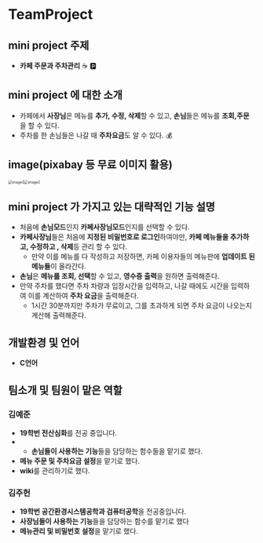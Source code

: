# TeamProject
## mini project 주제

- **카페 주문과 주차관리** ☕  🅿️

## mini project 에 대한 소개

- 카페에서 **사장님**은 메뉴를 **추가, 수정, 삭제**할 수 있고, **손님**들은 메뉴를 **조회,주문**을 할 수 있다.
- 주차를 한 손님들은 나갈 때 **주차요금**도 알 수 있다. 💰

## image(pixabay 등 무료 이미지 활용)    
<img src="image1(commit).jpg" alt="image2" style="zoom:50%;" /><img src="image2(commit).jpg" alt="image2" style="zoom:50%;" />   

## mini project 가 가지고 있는 대략적인 기능 설명

- 처음에 **손님모드**인지 **카페사장님모드**인지를 선택할 수 있다.
- **카페사장님**들은 처음에 **지정된 비밀번호로 로그인**하여야만, **카페 메뉴들을 추가하고, 수정하고 , 삭제**등 관리 할 수 있다.
  - 만약 이를 메뉴를 다 작성하고 저장하면,  카페 이용자들의 메뉴판에 **업데이트 된 메뉴들**이 올라간다.
- **손님**은 **메뉴를 조회, 선택**할 수 있고, **영수증 출력**을 원하면 출력해준다.
- 만약 주차를 했다면 주차 차량과 입장시간을 입력하고, 나갈 때에도 시간을 입력하여 이를 계산하여 **주차 요금**을 출력해준다.
  - 1시간 30분까지만 주차가 무료이고, 그를 초과하게 되면 주차 요금이 나오는지 계산해 출력해준다.

## 개발환경 및 언어

- **C언어**

## 팀소개 및 팀원이 맡은 역할

### 김예준 
 + **19학번 전산심화**를 전공 중입니다.
 +  + **손님들이 사용하는 기능**들을 담당하는 함수들을 맡기로 했다.
 + **메뉴 주문 및 주차요금 설정**을 맡기로 했다. 
 + **wiki**를 관리하기로 했다.
 
### 김주헌
 + **19학번 공간환경시스템공학과 검퓨터공학**을 전공중입니다.
 + **사장님들이 사용하는 기능**들을 담당하는 함수를 맡기로 했다
 + **메뉴관리 및 비밀번호 설정**을 맡기로 했다.
